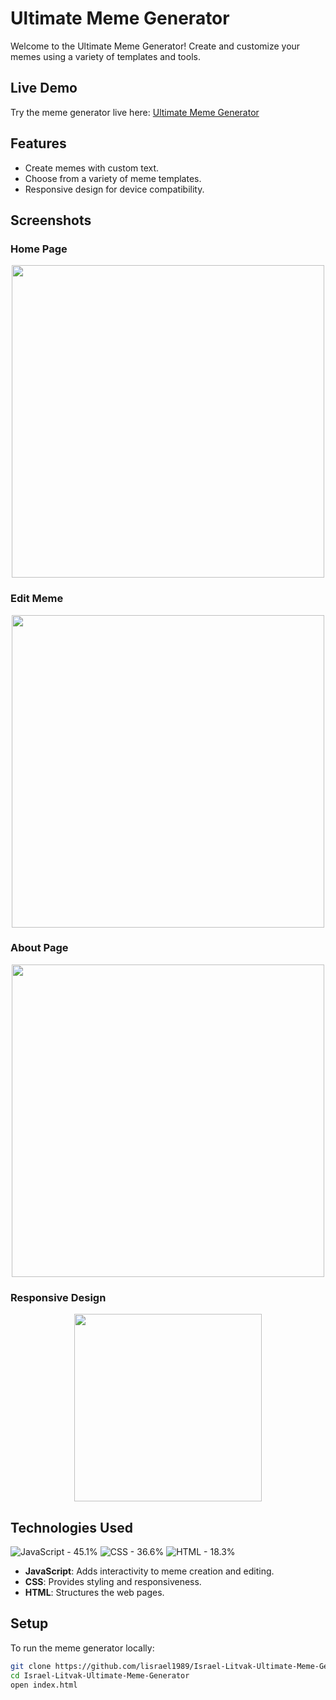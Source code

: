 # Ultimate Meme Generator

Welcome to the Ultimate Meme Generator! Create and customize your memes using a variety of templates and tools.

## Live Demo

Try the meme generator live here: [Ultimate Meme Generator](https://lisrael1989.github.io/Ultimate-Meme-Generator/)

## Features

- Create memes with custom text.
- Choose from a variety of meme templates.
- Responsive design for device compatibility.

## Screenshots

### Home Page
<p align="center">
  <img src="https://res.cloudinary.com/dpixrsdwh/image/upload/v1714735171/w3eizx1undl7rjsgmehj.png" width="500">
</p>

### Edit Meme
<p align="center">
  <img src="https://res.cloudinary.com/dpixrsdwh/image/upload/v1714735170/qwwhutaqkwuuxtubrond.png" width="500">
</p>

### About Page
<p align="center">
  <img src="https://res.cloudinary.com/dpixrsdwh/image/upload/v1714735170/oasfajcpbspoydrnsh9o.png" width="500">
</p>

### Responsive Design
<p align="center">
  <img src="https://res.cloudinary.com/dpixrsdwh/image/upload/v1714735170/orkg6goucux2ef3uidkq.png" width="300">
</p>

## Technologies Used

<img src="https://img.shields.io/badge/JavaScript-323330?style=for-the-badge&logo=javascript&logoColor=F7DF1E" alt="JavaScript - 45.1%"/> <img src="https://img.shields.io/badge/CSS3-1572B6?style=for-the-badge&logo=css3&logoColor=white" alt="CSS - 36.6%"/> <img src="https://img.shields.io/badge/HTML5-E34F26?style=for-the-badge&logo=html5&logoColor=white" alt="HTML - 18.3%"/>

- **JavaScript**: Adds interactivity to meme creation and editing.
- **CSS**: Provides styling and responsiveness.
- **HTML**: Structures the web pages.

## Setup

To run the meme generator locally:

```bash
git clone https://github.com/lisrael1989/Israel-Litvak-Ultimate-Meme-Generator.git
cd Israel-Litvak-Ultimate-Meme-Generator
open index.html
